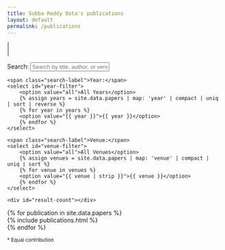 ```yaml
---
title: Subba Reddy Oota's publications
layout: default
permalink: /publications
---
```


<link rel="stylesheet" href="{{ site.baseurl }}/css/search.css">
<script src="{{ site.baseurl }}/js/search.js"></script>

| <a href="{{ site.google_scholar_url }}" target="_blank" style="text-align:center; display:block"><i class="ai ai-google-scholar-square ai-3x"></i></a> |

<div class="search-container">
    <span class="search-label">Search:</span>
    <input type="text" id="publication-search" placeholder="Search by title, author, or venue...">

    <span class="search-label">Year:</span>
    <select id="year-filter">
        <option value="all">All Years</option>
        {% assign years = site.data.papers | map: 'year' | compact | uniq | sort | reverse %}
        {% for year in years %}
        <option value="{{ year }}">{{ year }}</option>
        {% endfor %}
    </select>

    <span class="search-label">Venue:</span>
    <select id="venue-filter">
        <option value="all">All Venues</option>
        {% assign venues = site.data.papers | map: 'venue' | compact | uniq | sort %}
        {% for venue in venues %}
        <option value="{{ venue | strip }}">{{ venue }}</option>
        {% endfor %}
    </select>

    <div id="result-count"></div>
</div>

<div id="publications-list">
{% for publication in site.data.papers %}
<div class="publication-item"
     data-year="{{ publication.year }}"
     data-venue="{{ publication.venue | strip | escape_once }}">
    {% include publications.html %}
</div>
{% endfor %}
</div>

<div class="footnotes">
    <p><small>*&nbsp;Equal contribution</small></p>
</div>
